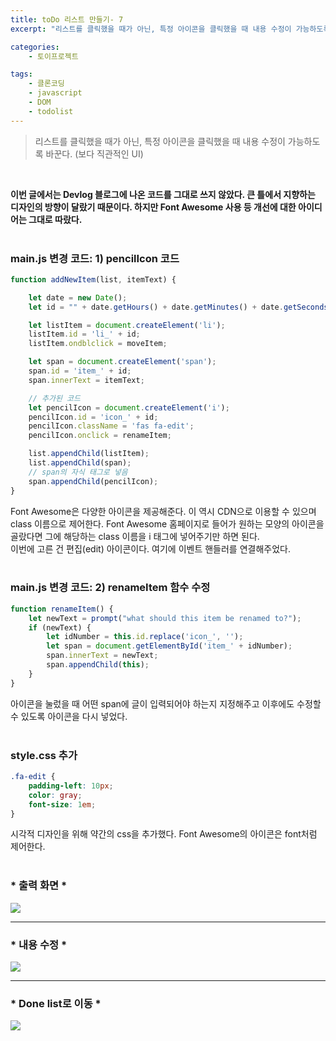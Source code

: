 ```yaml
---
title: toDo 리스트 만들기- 7
excerpt: "리스트를 클릭했을 때가 아닌, 특정 아이콘을 클릭했을 때 내용 수정이 가능하도록 바꾼다. (보다 직관적인 UI)"

categories: 
    - 토이프로젝트

tags: 
    - 클론코딩
    - javascript
    - DOM
    - todolist
---
```


> 리스트를 클릭했을 때가 아닌, 특정 아이콘을 클릭했을 때 내용 수정이 가능하도록 바꾼다. (보다 직관적인 UI)
<br>

**이번 글에서는 Devlog 블로그에 나온 코드를 그대로 쓰지 않았다. 큰 틀에서 지향하는 디자인의 방향이 달랐기 때문이다. 하지만 Font Awesome 사용 등 개선에 대한 아이디어는 그대로 따랐다.**  
<br>

### main.js 변경 코드: 1) pencilIcon 코드
```javascript
function addNewItem(list, itemText) {

    let date = new Date();
    let id = "" + date.getHours() + date.getMinutes() + date.getSeconds() + date.getMilliseconds();

    let listItem = document.createElement('li');
    listItem.id = 'li_' + id;
    listItem.ondblclick = moveItem;

    let span = document.createElement('span');
    span.id = 'item_' + id;
    span.innerText = itemText; 

    // 추가된 코드
    let pencilIcon = document.createElement('i');
    pencilIcon.id = 'icon_' + id;
    pencilIcon.className = 'fas fa-edit';
    pencilIcon.onclick = renameItem;  

    list.appendChild(listItem);
    list.appendChild(span);
    // span의 자식 태그로 넣음
    span.appendChild(pencilIcon);
}
```
Font Awesome은 다양한 아이콘을 제공해준다. 이 역시 CDN으로 이용할 수 있으며 class 이름으로 제어한다. Font Awesome 홈페이지로 들어가 원하는 모양의 아이콘을 골랐다면 그에 해당하는 class 이름을 i 태그에 넣어주기만 하면 된다.  
이번에 고른 건 편집(edit) 아이콘이다. 여기에 이벤트 핸들러를 연결해주었다.  
<br>  

### main.js 변경 코드: 2) renameItem 함수 수정
```javascript
function renameItem() {
    let newText = prompt("what should this item be renamed to?");
    if (newText) {
        let idNumber = this.id.replace('icon_', '');
        let span = document.getElementById('item_' + idNumber);
        span.innerText = newText;
        span.appendChild(this);
    }
}
```
아이콘을 눌렀을 때 어떤 span에 글이 입력되어야 하는지 지정해주고 이후에도 수정할 수 있도록 아이콘을 다시 넣었다.  
<br>

### style.css 추가
```css
.fa-edit {
    padding-left: 10px;
    color: gray;
    font-size: 1em;
}
```
시각적 디자인을 위해 약간의 css을 추가했다. Font Awesome의 아이콘은 font처럼 제어한다.  
<br>

### * 출력 화면 *  
![](https://dulcis-hortus.github.io/assets/images/7_fp1.JPG)

* * *
### * 내용 수정 *  
![](https://dulcis-hortus.github.io/assets/images/7_fp2.JPG)

* * *
### * Done list로 이동 *  
![](https://dulcis-hortus.github.io/assets/images/7_fp3.JPG)
<br>